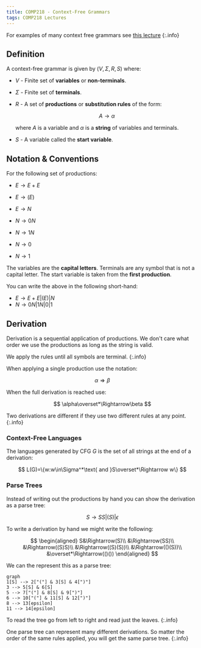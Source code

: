 ```yaml
---
title: COMP218 - Context-Free Grammars
tags: COMP218 Lectures
---
```

For examples of many context free grammars see [this lecture](https://liverpool.instructure.com/courses/47455/modules/items/1252591)
{:.info}

## Definition

A context-free grammar is given by ($V,\Sigma,R,S$) where:

* $V$ - Finite set of **variables** or **non-terminals**.
* $\Sigma$ - Finite set of **terminals**.
* $R$ - A set of **productions** or **substitution rules** of the form:
	
	$$A\rightarrow\alpha$$
	
	where $A$ is a variable and $\alpha$ is a **string** of variables and terminals.
* $S$ - A variable called the **start variable**.

## Notation & Conventions
For the following set of productions:

* $E\rightarrow E+E$
* $E\rightarrow (E)$
* $E\rightarrow N$

* $N\rightarrow 0N$
* $N\rightarrow 1N$
* $N\rightarrow 0$
* $N\rightarrow 1$

The variables are the **capital letters**. Terminals are any symbol that is not a capital letter. The start variable is taken from the **first production**.

You can write the above in the following short-hand:

* $E\rightarrow E+E\vert(E)\vert N$
* $N\rightarrow 0N\vert1N\vert0\vert1$

## Derivation
Derivation is a sequential application of productions. We don't care what order we use the productions as long as the string is valid. 

We apply the rules until all symbols are terminal.
{:.info}

When applying a single production use the notation:

$$
\alpha\Rightarrow\beta
$$

When the full derivation is reached use:

$$
\alpha\overset*\Rightarrow\beta
$$

Two derivations are different if they use two different rules at any point.
{:.info}

### Context-Free Languages
The languages generated by CFG $G$ is the set of all strings at the end of a derivation:

$$
L(G)=\{w:w\in\Sigma^*\text{ and }S\overset*\Rightarrow w\} 
$$

### Parse Trees
Instead of writing out the productions by hand you can show the derivation as a parse tree:

$$
S\rightarrow SS\vert (S)\vert\epsilon
$$

To write a derivation by hand we might write the following:

$$
\begin{aligned}
S&\Rightarrow(S)\\
&\Rightarrow(SS)\\
&\Rightarrow((S)S)\\
&\Rightarrow((S)(S))\\
&\Rightarrow(()(S))\\
&\overset*\Rightarrow(()())
\end{aligned}
$$

We can the represent this as a parse tree:

```mermaid
graph
1[S] --> 2["("] & 3[S] & 4[")"]
3 --> 5[S] & 6[S]
5 --> 7["("] & 8[S] & 9[")"]
6 --> 10["("] & 11[S] & 12[")"]
8 --> 13[epsilon]
11 --> 14[epsilon]
```

To read the tree go from left to right and read just the leaves.
{:.info}

One parse tree can represent many different derivations. So matter the order of the same rules applied, you will get the same parse tree.
{:.info}